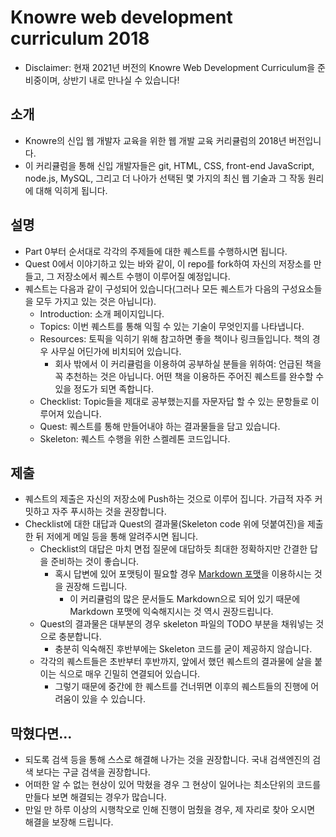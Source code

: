 # Knowre web development curriculum 2018

* Disclaimer: 현재 2021년 버전의 Knowre Web Development Curriculum을 준비중이며, 상반기 내로 만나실 수 있습니다!

## 소개
* Knowre의 신입 웹 개발자 교육을 위한 웹 개발 교육 커리큘럼의 2018년 버전입니다.
* 이 커리큘럼을 통해 신입 개발자들은 git, HTML, CSS, front-end JavaScript, node.js, MySQL, 그리고 더 나아가 선택된 몇 가지의 최신 웹 기술과 그 작동 원리에 대해 익히게 됩니다.

## 설명
* Part 0부터 순서대로 각각의 주제들에 대한 퀘스트를 수행하시면 됩니다.
* Quest 0에서 이야기하고 있는 바와 같이, 이 repo를 fork하여 자신의 저장소를 만들고, 그 저장소에서 퀘스트 수행이 이루어질 예정입니다.
* 퀘스트는 다음과 같이 구성되어 있습니다(그러나 모든 퀘스트가 다음의 구성요소들을 모두 가지고 있는 것은 아닙니다).
  * Introduction: 소개 페이지입니다.
  * Topics: 이번 퀘스트를 통해 익힐 수 있는 기술이 무엇인지를 나타냅니다.
  * Resources: 토픽을 익히기 위해 참고하면 좋을 책이나 링크들입니다. 책의 경우 사무실 어딘가에 비치되어 있습니다.
    * 회사 밖에서 이 커리큘럼을 이용하여 공부하실 분들을 위하여: 언급된 책을 꼭 추천하는 것은 아닙니다. 어떤 책을 이용하든 주어진 퀘스트를 완수할 수 있을 정도가 되면 족합니다.
  * Checklist: Topic들을 제대로 공부했는지를 자문자답 할 수 있는 문항들로 이루어져 있습니다.
  * Quest: 퀘스트를 통해 만들어내야 하는 결과물들을 담고 있습니다.
  * Skeleton: 퀘스트 수행을 위한 스켈레톤 코드입니다.

## 제출
* 퀘스트의 제출은 자신의 저장소에 Push하는 것으로 이루어 집니다. 가급적 자주 커밋하고 자주 푸시하는 것을 권장합니다.
* Checklist에 대한 대답과 Quest의 결과물(Skeleton code 위에 덧붙여진)을 제출한 뒤 저에게 메일 등을 통해 알려주시면 됩니다.
  * Checklist의 대답은 마치 면접 질문에 대답하듯 최대한 정확하지만 간결한 답을 준비하는 것이 좋습니다.
    * 혹시 답변에 있어 포맷팅이 필요할 경우 [Markdown 포맷](https://guides.github.com/features/mastering-markdown/)을 이용하시는 것을 권장해 드립니다.
      * 이 커리큘럼의 많은 문서들도 Markdown으로 되어 있기 때문에 Markdown 포맷에 익숙해지시는 것 역시 권장드립니다.
  * Quest의 결과물은 대부분의 경우 skeleton 파일의 TODO 부분을 채워넣는 것으로 충분합니다.
    * 충분히 익숙해진 후반부에는 Skeleton 코드를 굳이 제공하지 않습니다.
  * 각각의 퀘스트들은 초반부터 후반까지, 앞에서 했던 퀘스트의 결과물에 살을 붙이는 식으로 매우 긴밀히 연결되어 있습니다.
    * 그렇기 때문에 중간에 한 퀘스트를 건너뛰면 이후의 퀘스트들의 진행에 어려움이 있을 수 있습니다.

## 막혔다면...
* 되도록 검색 등을 통해 스스로 해결해 나가는 것을 권장합니다. 국내 검색엔진의 검색 보다는 구글 검색을 권장합니다.
* 어떠한 알 수 없는 현상이 있어 막혔을 경우 그 현상이 일어나는 최소단위의 코드를 만들다 보면 해결되는 경우가 많습니다.
* 만일 만 하루 이상의 시행착오로 인해 진행이 멈췄을 경우, 제 자리로 찾아 오시면 해결을 보장해 드립니다.
